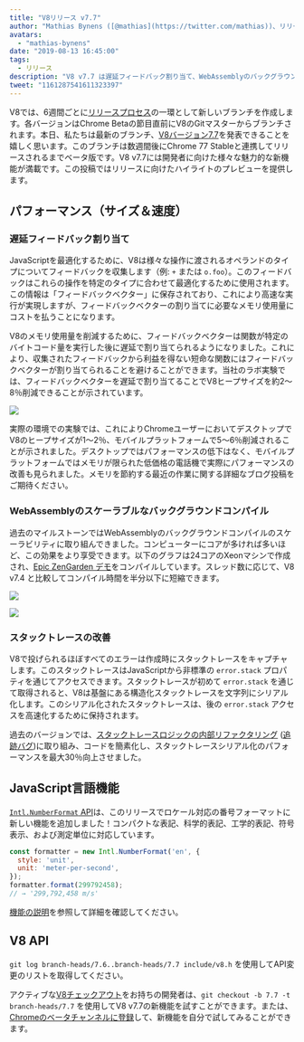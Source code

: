 ```yaml
---
title: "V8リリース v7.7"
author: "Mathias Bynens ([@mathias](https://twitter.com/mathias))、リリースノートの怠けた作成者"
avatars: 
  - "mathias-bynens"
date: "2019-08-13 16:45:00"
tags: 
  - リリース
description: "V8 v7.7 は遅延フィードバック割り当て、WebAssemblyのバックグラウンドコンパイルの高速化、スタックトレースの改善、新しいIntl.NumberFormat機能を備えています。"
tweet: "1161287541611323397"
---
```

V8では、6週間ごとに[リリースプロセス](/docs/release-process)の一環として新しいブランチを作成します。各バージョンはChrome Betaの節目直前にV8のGitマスターからブランチされます。本日、私たちは最新のブランチ、[V8バージョン7.7](https://chromium.googlesource.com/v8/v8.git/+log/branch-heads/7.7)を発表できることを嬉しく思います。このブランチは数週間後にChrome 77 Stableと連携してリリースされるまでベータ版です。V8 v7.7には開発者に向けた様々な魅力的な新機能が満載です。この投稿ではリリースに向けたハイライトのプレビューを提供します。

<!--truncate-->
## パフォーマンス（サイズ＆速度）

### 遅延フィードバック割り当て

JavaScriptを最適化するために、V8は様々な操作に渡されるオペランドのタイプについてフィードバックを収集します（例: `+` または `o.foo`）。このフィードバックはこれらの操作を特定のタイプに合わせて最適化するために使用されます。この情報は「フィードバックベクター」に保存されており、これにより高速な実行が実現しますが、フィードバックベクターの割り当てに必要なメモリ使用量にコストを払うことになります。

V8のメモリ使用量を削減するために、フィードバックベクターは関数が特定のバイトコード量を実行した後に遅延で割り当てられるようになりました。これにより、収集されたフィードバックから利益を得ない短命な関数にはフィードバックベクターが割り当てられることを避けることができます。当社のラボ実験では、フィードバックベクターを遅延で割り当てることでV8ヒープサイズを約2〜8％削減できることが示されています。

![](/_img/v8-release-77/lazy-feedback-allocation.svg)

実際の環境での実験では、これによりChromeユーザーにおいてデスクトップでV8のヒープサイズが1〜2％、モバイルプラットフォームで5〜6％削減されることが示されました。デスクトップではパフォーマンスの低下はなく、モバイルプラットフォームではメモリが限られた低価格の電話機で実際にパフォーマンスの改善も見られました。メモリを節約する最近の作業に関する詳細なブログ投稿をご期待ください。

### WebAssemblyのスケーラブルなバックグラウンドコンパイル

過去のマイルストーンではWebAssemblyのバックグラウンドコンパイルのスケーラビリティに取り組んできました。コンピューターにコアが多ければ多いほど、この効果をより享受できます。以下のグラフは24コアのXeonマシンで作成され、[Epic ZenGarden デモ](https://s3.amazonaws.com/mozilla-games/ZenGarden/EpicZenGarden.html)をコンパイルしています。スレッド数に応じて、V8 v7.4 と比較してコンパイル時間を半分以下に短縮できます。

![](/_img/v8-release-77/liftoff-compilation-speedup.svg)

![](/_img/v8-release-77/turbofan-compilation-speedup.svg)

### スタックトレースの改善

V8で投げられるほぼすべてのエラーは作成時にスタックトレースをキャプチャします。このスタックトレースはJavaScriptから非標準の `error.stack` プロパティを通じてアクセスできます。スタックトレースが初めて `error.stack` を通じて取得されると、V8は基盤にある構造化スタックトレースを文字列にシリアル化します。このシリアル化されたスタックトレースは、後の `error.stack` アクセスを高速化するために保持されます。

過去のバージョンでは、[スタックトレースロジックの内部リファクタリング](https://docs.google.com/document/d/1WIpwLgkIyeHqZBc9D3zDtWr7PL-m_cH6mfjvmoC6kSs/edit) ([追跡バグ](https://bugs.chromium.org/p/v8/issues/detail?id=8742))に取り組み、コードを簡素化し、スタックトレースシリアル化のパフォーマンスを最大30％向上させました。

## JavaScript言語機能

[`Intl.NumberFormat` API](/features/intl-numberformat)は、このリリースでロケール対応の番号フォーマットに新しい機能を追加しました！コンパクトな表記、科学的表記、工学的表記、符号表示、および測定単位に対応しています。

```js
const formatter = new Intl.NumberFormat('en', {
  style: 'unit',
  unit: 'meter-per-second',
});
formatter.format(299792458);
// → '299,792,458 m/s'
```

[機能の説明](/features/intl-numberformat)を参照して詳細を確認してください。

## V8 API

`git log branch-heads/7.6..branch-heads/7.7 include/v8.h` を使用してAPI変更のリストを取得してください。

アクティブな[V8チェックアウト](/docs/source-code#using-git)をお持ちの開発者は、`git checkout -b 7.7 -t branch-heads/7.7` を使用してV8 v7.7の新機能を試すことができます。または、[Chromeのベータチャンネルに登録](https://www.google.com/chrome/browser/beta.html)して、新機能を自分で試してみることができます。
